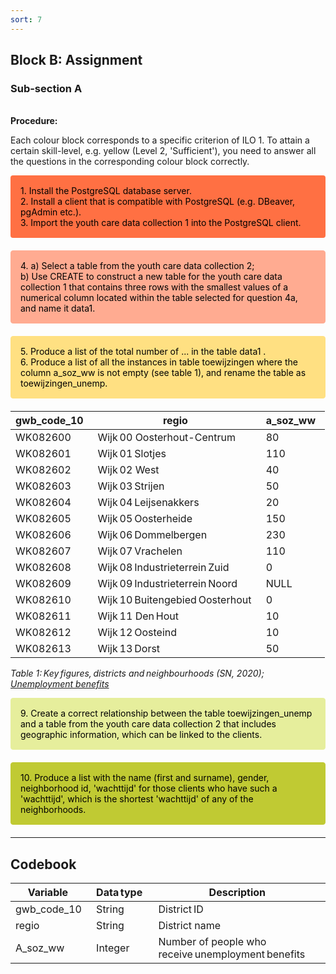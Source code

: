 ```yaml
---
sort: 7
---
```


## __Block B: Assignment__

### __Sub-section A__
\
__Procedure:__

Each colour block corresponds to a specific criterion of ILO 1. To attain a certain skill-level, e.g. yellow (Level 2, 'Sufficient'), you need to answer all the questions in the corresponding colour block correctly.

<div style="padding: 15px; border: 1px solid transparent; border-color: transparent; margin-bottom: 20px; border-radius: 4px; color: #000000;; background-color: #FF7043; border-color: ##FF7043;">
1. Install the PostgreSQL database server.
<br>2. Install a client that is compatible with PostgreSQL (e.g. DBeaver, pgAdmin etc.).
<br>3. Import the youth care data collection 1 into the PostgreSQL client.
</div>

<div style="padding: 15px; border: 1px solid transparent; border-color: transparent; margin-bottom: 20px; border-radius: 4px; color: #000000;; background-color: #FFAB91; border-color: #FFAB91;">
4. a) Select a table from the youth care data collection 2;
   <br>b) Use CREATE to construct a new table for the youth care data collection 1 that contains three rows with the smallest values of a numerical column located within the table selected for question 4a, and name it data1.
</div>

<div style="padding: 15px; border: 1px solid transparent; border-color: transparent; margin-bottom: 20px; border-radius: 4px; color: #000000;; background-color: #FFE082; border-color: #FFE082;">
5. Produce a list of the total number of ... in the table data1 .
<br>6. Produce a list of all the instances in table toewijzingen where the column a_soz_ww is not empty (see table 1), and rename the table as toewijzingen_unemp.
</div>

| gwb_code_10   | regio | a_soz_ww   |
|---------------|-----------------------------------|------------|
| WK082600      | Wijk 00 Oosterhout-Centrum        | 80         |
| WK082601      | Wijk 01 Slotjes                   | 110        |
| WK082602      | Wijk 02 West                      | 40         |
| WK082603      | Wijk 03 Strijen                   | 50         |
| WK082604      | Wijk 04 Leijsenakkers             | 20         |
| WK082605      | Wijk 05 Oosterheide               | 150        |
| WK082606      | Wijk 06 Dommelbergen              | 230        |
| WK082607      | Wijk 07 Vrachelen                 | 110        |
| WK082608      | Wijk 08 Industrieterrein Zuid     | 0          |
| WK082609      | Wijk 09 Industrieterrein Noord    | NULL       |
| WK082610      | Wijk 10 Buitengebied Oosterhout   | 0          |
| WK082611      | Wijk 11 Den Hout                  | 10         |
| WK082612      | Wijk 12 Oosteind                  | 10         |
| WK082613      | Wijk 13 Dorst                     | 50         |

*Table 1: Key figures, districts and neighbourhoods (SN, 2020); [Unemployment benefits](https://www.cbs.nl/nl-nl/maatwerk/2020/29/kerncijfers-wijken-en-buurten-2020)*

<div style="padding: 15px; border: 1px solid transparent; border-color: transparent; margin-bottom: 20px; border-radius: 4px; color: #000000;; background-color: #E6EE9C; border-color: #E6EE9C;">
9. Create a correct relationship between the table toewijzingen_unemp and a table from the youth care data collection 2 that includes geographic information, which can be linked to the clients.
</div>

<div style="padding: 15px; border: 1px solid transparent; border-color: transparent; margin-bottom: 20px; border-radius: 4px; color: #000000;; background-color: #C0CA33; border-color: #C0CA33;">
10. Produce a list with the name (first and  surname), gender, neighborhood id, 'wachttijd' for those clients who have such a 'wachttijd', which is the shortest 'wachttijd' of any of the neighborhoods.
</div>

***

## __Codebook__

| Variable      | Data type    | Description                                          |
|---------------|--------------|------------------------------------------------------|
| gwb_code_10   | String       | District ID                                          |
| regio         | String       | District name                                        |
| A_soz_ww      | Integer      | Number of people who receive unemployment benefits   |
